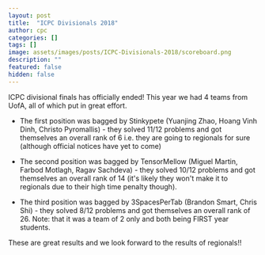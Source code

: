 ```yaml
---
layout: post
title:  "ICPC Divisionals 2018"
author: cpc
categories: []
tags: []
image: assets/images/posts/ICPC-Divisionals-2018/scoreboard.png
description: ""
featured: false
hidden: false
---
```


ICPC divisional finals has officially ended! This year we had 4 teams from UofA, all of which put in great effort.

- The first position was bagged by Stinkypete (Yuanjing Zhao, Hoang Vinh Dinh, Christo Pyromallis) - they solved 11/12 problems and got themselves an overall rank of 6 i.e. they are going to regionals for sure (although official notices have yet to come)

- The second position was bagged by TensorMellow (Miguel Martin, Farbod Motlagh, Ragav Sachdeva) - they solved 10/12 problems and got themselves an overall rank of 14 (it's likely they won't make it to regionals due to their high time penalty though).

- The third position was bagged by 3SpacesPerTab (Brandon Smart, Chris Shi) - they solved 8/12 problems and got themselves an overall rank of 26. Note: that it was a team of 2 only and both being FIRST year students.

These are great results and we look forward to the results of regionals!!